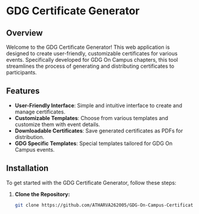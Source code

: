 # GDG Certificate Generator

## Overview

Welcome to the GDG Certificate Generator! This web application is designed to create user-friendly, customizable certificates for various events. Specifically developed for GDG On Campus chapters, this tool streamlines the process of generating and distributing certificates to participants.

## Features

- **User-Friendly Interface**: Simple and intuitive interface to create and manage certificates.
- **Customizable Templates**: Choose from various templates and customize them with event details.
- **Downloadable Certificates**: Save generated certificates as PDFs for distribution.
- **GDG Specific Templates**: Special templates tailored for GDG On Campus events.

## Installation

To get started with the GDG Certificate Generator, follow these steps:

1. **Clone the Repository:**

   ```bash
   git clone https://github.com/ATHARVA262005/GDG-On-Campus-Certificate-Maker.git

